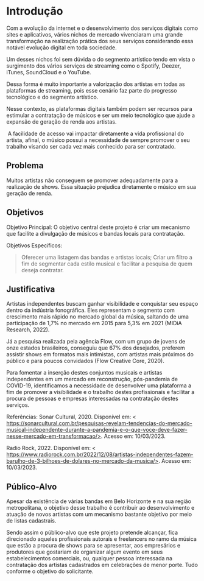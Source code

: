 # Introdução

Com a evolução da internet e o desenvolvimento dos serviços digitais como sites e aplicativos, vários nichos de mercado vivenciaram uma grande transformação na realização prática dos seus serviços considerando essa notável evolução digital em toda sociedade.

Um desses nichos foi sem dúvida o do segmento artístico tendo em vista o surgimento dos vários serviços de streaming como o Spotify, Deezer, iTunes, SoundCloud e o YouTube.

Dessa forma é muito importante a valorização dos artistas em todas as plataformas de streaming, pois esse cenário faz parte do progresso tecnológico e do segmento artístico.

Nesse contexto, as plataformas digitais também podem ser recursos para estimular a contratação de músicos e ser um meio tecnológico que ajude a expansão de geração de renda aos artistas.

 A facilidade de acesso vai impactar diretamente a vida profissional do artista, afinal, o músico possui a necessidade de sempre promover o seu trabalho visando ser cada vez mais conhecido para ser contratado.

## Problema
Muitos artistas não conseguem se promover adequadamente para a realização de shows. Essa situação prejudica diretamente o músico em sua geração de renda.

## Objetivos

Objetivo Principal:
O objetivo central deste projeto é criar um mecanismo que facilite a divulgação de músicos e bandas locais para contratação.

Objetivos Específicos:
> Oferecer uma listagem das bandas e artistas locais;
> Criar um filtro a fim de segmentar cada estilo musical e facilitar a pesquisa de quem deseja contratar.


## Justificativa

 Artistas independentes buscam ganhar visibilidade e conquistar seu espaço dentro da indústria fonográfica. Eles representam o segmento com crescimento mais rápido no mercado global da música, saltando de uma participação de 1,7% no mercado em 2015 para 5,3% em 2021 (MIDiA Research, 2022).
   
Já a pesquisa realizada pela agência Flow, com um grupo de jovens de onze estados brasileiros, conseguiu que 67% dos desejados, preferem assistir shows em formatos mais intimistas, com artistas mais próximos do público e para poucos convidados (Flow Creative Core, 2020).
   
 Para fomentar a inserção destes conjuntos musicais e artistas independentes em um mercado em reconstrução, pós-pandemia de COVID-19, identificamos a necessidade de desenvolver uma plataforma a fim de promover a visibilidade e o trabalho destes profissionais e facilitar a procura de pessoas e empresas interessadas na contratação destes serviços.


Referências:
Sonar Cultural, 2020. Disponível em: < https://sonarcultural.com.br/pesquisas-revelam-tendencias-do-mercado-musical-independente-durante-a-pandemia-e-o-que-voce-deve-fazer-nesse-mercado-em-transformacao/>. Acesso em: 10/03/2023.

Radio Rock, 2022. Disponível em: < https://www.radiorock.com.br/2022/12/08/artistas-independentes-fazem-barulho-de-3-bilhoes-de-dolares-no-mercado-da-musica/>. Acesso em: 10/03/2023.

## Público-Alvo

Apesar da existência de várias bandas em Belo Horizonte e na sua região metropolitana, o objetivo desse trabalho é contribuir ao desenvolvimento e atuação de novos artistas com um mecanismo bastante objetivo por meio de listas cadastrais. 

Sendo assim o público-alvo que este projeto pretende alcançar, fica direcionado aqueles profissionais autorais e freelancers no ramo da música que estão a procura de shows para se apresentar, aos empresários e produtores que gostariam  de organizar algum evento em seus estabelecimentos comerciais, ou, qualquer pessoa interessada na contratação dos artistas cadastrados em celebrações de menor porte. Tudo conforme o objetivo do solicitante.

